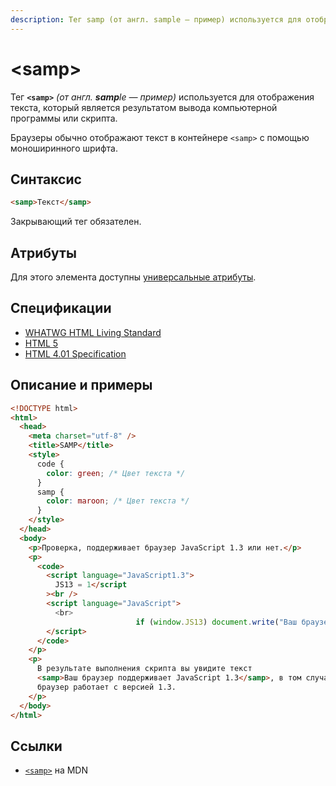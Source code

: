 ```yaml
---
description: Тег samp (от англ. sample — пример) используется для отображения текста, который является результатом вывода компьютерной программы или скрипта
---
```


# &lt;samp&gt;

Тег **`<samp>`** _(от англ. **samp**le — пример)_ используется для отображения текста, который является результатом вывода компьютерной программы или скрипта.

Браузеры обычно отображают текст в контейнере `<samp>` с помощью моноширинного шрифта.

## Синтаксис

```html
<samp>Текст</samp>
```

Закрывающий тег обязателен.

## Атрибуты

Для этого элемента доступны [универсальные атрибуты](uni-attr.md).

## Спецификации

- [WHATWG HTML Living Standard](https://html.spec.whatwg.org/multipage/semantics.html#the-samp-element)
- [HTML 5](http://www.w3.org/TR/html5/text-level-semantics.html#the-samp-element)
- [HTML 4.01 Specification](http://www.w3.org/TR/html401/struct/text.html#h-9.2.1)

## Описание и примеры

```html
<!DOCTYPE html>
<html>
  <head>
    <meta charset="utf-8" />
    <title>SAMP</title>
    <style>
      code {
        color: green; /* Цвет текста */
      }
      samp {
        color: maroon; /* Цвет текста */
      }
    </style>
  </head>
  <body>
    <p>Проверка, поддерживает браузер JavaScript 1.3 или нет.</p>
    <p>
      <code>
        <script language="JavaScript1.3">
          JS13 = 1</script
        ><br />
        <script language="JavaScript">
          <br>
          					if (window.JS13) document.write("Ваш браузер поддерживает JavaScript 1.3");<br>
        </script>
      </code>
    </p>
    <p>
      В результате выполнения скрипта вы увидите текст
      <samp>Ваш браузер поддерживает JavaScript 1.3</samp>, в том случае, если
      браузер работает с версией 1.3.
    </p>
  </body>
</html>
```

## Ссылки

- [`<samp>`](https://developer.mozilla.org/ru/docs/Web/HTML/Element/samp) на MDN
